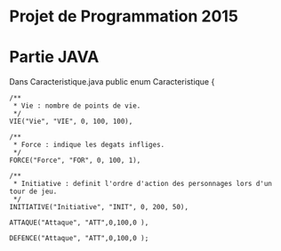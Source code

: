 
# Projet de Programmation 2015 #
#      Partie JAVA        #


Dans Caracteristique.java 
public enum Caracteristique {
	
	/**
	 * Vie : nombre de points de vie.
	 */
	VIE("Vie", "VIE", 0, 100, 100),
	
	/**
	 * Force : indique les degats infliges. 
	 */
	FORCE("Force", "FOR", 0, 100, 1),
		
	/**
	 * Initiative : definit l'ordre d'action des personnages lors d'un tour de jeu. 
	 */
	INITIATIVE("Initiative", "INIT", 0, 200, 50),
	
	ATTAQUE("Attaque", "ATT",0,100,0 ),
	
	DEFENCE("Attaque", "ATT",0,100,0 );
